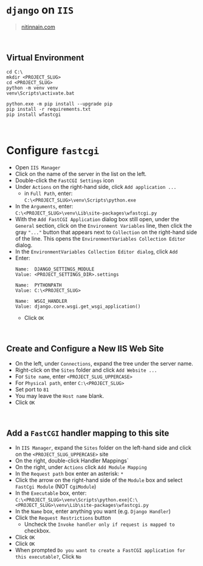 # `django` on `IIS`

> [nitinnain.com](https://nitinnain.com/setting-up-and-running-django-on-windows-iis-server/)

<br>

## Virtual Environment
```
cd C:\
mkdir <PROJECT_SLUG>
cd <PROJECT_SLUG>
python -m venv venv
venv\Scripts\activate.bat

python.exe -m pip install --upgrade pip
pip install -r requirements.txt
pip install wfastcgi
```

<br>

# Configure `fastcgi`

- Open `IIS Manager`
- Click on the name of the server in the list on the left.
- Double-click the `FastCGI Settings` icon
- Under `Actions` on the right-hand side, click `Add application ...`
  - in `Full Path`, enter:<br>
   `C:\<PROJECT_SLUG>\venv\Scripts\python.exe`
- In the `Arguments`, enter:<br>
   `C:\<PROJECT_SLUG>\venv\Lib\site-packages\wfastcgi.py`
- With the `Add FastCGI Application` dialog box still open, under the `General` section,
   click on the `Environment Variables` line, then click the gray `"..."` button
   that appears next to `Collection` on the right-hand side of the line.
   This opens the `EnvironmentVariables Collection Editor` dialog.
- In the `EnvironmentVariables Collection Editor dialog`, click `Add`
- Enter:
  ```
  Name:  DJANGO_SETTINGS_MODULE
  Value: <PROJECT_SETTINGS_DIR>.settings

  Name:  PYTHONPATH
  Value: C:\<PROJECT_SLUG>

  Name:  WSGI_HANDLER
  Value: django.core.wsgi.get_wsgi_application()
  ```
  - Click `OK`

<br>

## Create and Configure a New IIS Web Site
- On the left, under `Connections`, expand the tree under the server name.
- Right-click on the `Sites` folder and click `Add Website ...`
- For `Site name`, enter `<PROJECT_SLUG_UPPERCASE>`
- For `Physical path`, enter `C:\<PROJECT_SLUG>`
- Set port to `81`
- You may leave the `Host name` blank.
- Click `OK`

<br>

## Add a `FastCGI` handler mapping to this site
- In `IIS Manager`, expand the `Sites` folder on the left-hand side and click on the `<PROJECT_SLUG_UPPERCASE>` site
- On the right, double-click Handler Mappings`
- On the right, under `Actions` click `Add Module Mapping`
- In the `Request path` box enter an asterisk: `*`
- Click the arrow on the right-hand side of the `Module` box and select `FastCgi Module` (NOT `CgiModule`)
- In the `Executable` box, enter:<br>
  `C:\<PROJECT_SLUG>\venv\Scripts\python.exe|C:\<PROJECT_SLUG>\venv\Lib\site-packages\wfastcgi.py`
- In the `Name` box, enter anything you want (e.g. `Django Handler`)
- Click the `Request Restrictions` button
  - Uncheck the `Invoke handler only if request is mapped to` checkbox.
- Click `OK`
- Click `OK`
- When prompted `Do you want to create a FastCGI application for this executable?`, Click `No`
